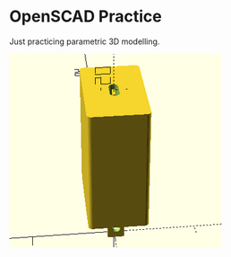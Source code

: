 # OpenSCAD Practice

Just practicing parametric 3D modelling.

![USB-C power brick with A-Type wallplug](tofu.gif)
